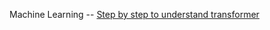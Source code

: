 Machine Learning -- [Step by step to understand transformer](https://www.youtube.com/watch?v=zxagGtF9MeU&list=PLblh5JKOoLUIxGDQs4LFFD--41Vzf-ME1)

